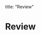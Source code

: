 <frontmatter>
title: "Review"
</frontmatter>

<link rel="stylesheet" href="{{baseUrl}}/css/textbook.css">

<div class="website-content" id="all">

<div id="title">

# Review
</div>
<panel header="## Review" type="seamless" alt="review" expanded >
  <include src="review/embed.md" boilerplate  />
</panel>

</div>
